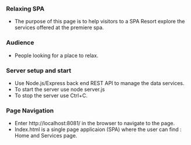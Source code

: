 ### Relaxing SPA

- The purpose of this page is to help visitors to a SPA Resort explore the services offered at the premiere spa.

### Audience

- People looking for a place to relax.

### Server setup and start

- Use Node.js/Express back end REST API to manage the data services.
- To start the server use node server.js
- To stop the server use Ctrl+C.

### Page Navigation
- Enter http://localhost:8081/  in the browser to navigate to the page.
- Index.html is a  single page applicaion (SPA) where the user can find : Home and Services page.







